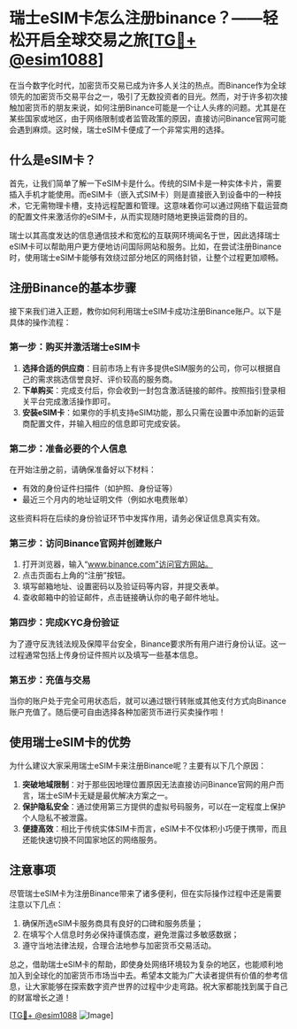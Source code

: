 # 瑞士eSIM卡怎么注册binance？——轻松开启全球交易之旅[[TG💪+ @esim1088](https://t.me/s/esim1088)]

在当今数字化时代，加密货币交易已成为许多人关注的热点。而Binance作为全球领先的加密货币交易平台之一，吸引了无数投资者的目光。然而，对于许多初次接触加密货币的朋友来说，如何注册Binance可能是一个让人头疼的问题。尤其是在某些国家或地区，由于网络限制或者监管政策的原因，直接访问Binance官网可能会遇到麻烦。这时候，瑞士eSIM卡便成了一个非常实用的选择。

## 什么是eSIM卡？

首先，让我们简单了解一下eSIM卡是什么。传统的SIM卡是一种实体卡片，需要插入手机才能使用。而eSIM卡（嵌入式SIM卡）则是直接嵌入到设备中的一种技术，它无需物理卡槽，支持远程配置和管理。这意味着你可以通过网络下载运营商的配置文件来激活你的eSIM卡，从而实现随时随地更换运营商的目的。

瑞士以其高度发达的信息通信技术和宽松的互联网环境闻名于世，因此选择瑞士eSIM卡可以帮助用户更方便地访问国际网站和服务。比如，在尝试注册Binance时，使用瑞士eSIM卡能够有效绕过部分地区的网络封锁，让整个过程更加顺畅。

## 注册Binance的基本步骤

接下来我们进入正题，教你如何利用瑞士eSIM卡成功注册Binance账户。以下是具体的操作流程：

### 第一步：购买并激活瑞士eSIM卡

1. **选择合适的供应商**：目前市场上有许多提供eSIM服务的公司，你可以根据自己的需求挑选信誉良好、评价较高的服务商。
2. **下单购买**：完成支付后，你会收到一封包含激活链接的邮件。按照指引登录相关平台完成激活操作即可。
3. **安装eSIM卡**：如果你的手机支持eSIM功能，那么只需在设置中添加新的运营商配置文件，并输入相应的信息即可完成安装。

### 第二步：准备必要的个人信息

在开始注册之前，请确保准备好以下材料：
- 有效的身份证件扫描件（如护照、身份证等）
- 最近三个月内的地址证明文件（例如水电费账单）

这些资料将在后续的身份验证环节中发挥作用，请务必保证信息真实有效。

### 第三步：访问Binance官网并创建账户

1. 打开浏览器，输入“www.binance.com”访问官方网站。
2. 点击页面右上角的“注册”按钮。
3. 填写邮箱地址、设置密码以及验证码等内容，并提交表单。
4. 查收邮箱中的验证邮件，点击链接确认你的电子邮件地址。

### 第四步：完成KYC身份验证

为了遵守反洗钱法规及保障平台安全，Binance要求所有用户进行身份认证。这一过程通常包括上传身份证件照片以及填写一些基本信息。

### 第五步：充值与交易

当你的账户处于完全可用状态后，就可以通过银行转账或其他支付方式向Binance账户充值了。随后便可自由选择各种加密货币进行买卖操作啦！

## 使用瑞士eSIM卡的优势

为什么建议大家采用瑞士eSIM卡来注册Binance呢？主要有以下几个原因：

1. **突破地域限制**：对于那些因地理位置原因无法直接访问Binance官网的用户而言，瑞士eSIM卡无疑是最优解决方案之一。
2. **保护隐私安全**：通过使用第三方提供的虚拟号码服务，可以在一定程度上保护个人隐私不被泄露。
3. **便捷高效**：相比于传统实体SIM卡而言，eSIM卡不仅体积小巧便于携带，而且还能快速切换不同国家地区的网络服务。

## 注意事项

尽管瑞士eSIM卡为注册Binance带来了诸多便利，但在实际操作过程中还是需要注意以下几点：

1. 确保所选eSIM卡服务商具有良好的口碑和服务质量；
2. 在填写个人信息时务必保持谨慎态度，避免泄露过多敏感数据；
3. 遵守当地法律法规，合理合法地参与加密货币交易活动。

总之，借助瑞士eSIM卡的帮助，即使身处网络环境较为复杂的地区，也能顺利地加入到全球化的加密货币市场当中去。希望本文能为广大读者提供有价值的参考信息，让大家能够在探索数字资产世界的过程中少走弯路。祝大家都能找到属于自己的财富增长之道！

[[TG💪+ @esim1088](https://t.me/s/esim1088) ![Image](https://i.postimg.cc/4NQfJmqS/Snipaste-2025-05-13-00-14-12.png)]